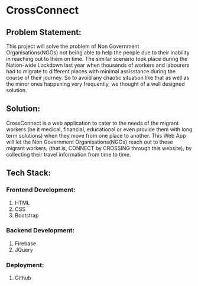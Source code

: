 # CrossConnect

## Problem Statement:
This project will solve the problem of Non Government Organisations(NGOs) not being able to help the people due to their inability in reaching out to them on time. The similar scenario took place during the Nation-wide Lockdown last year when thousands of workers and labourers had to migrate to different places with minimal assisstance during the course of their journey. So to avoid any chaotic situation like that as well as the minor ones happening very frequently, we thought of a well designed solution.

## Solution:
CrossConnect is a web application to cater to the needs of the migrant workers (be it medical, financial, educational or even provide them with long term solutions) when they move from one place to another. This Web App will let the Non Government Organisations(NGOs) reach out to these migrant workers, (that is, CONNECT by CROSSING through this website), by collecting their travel information from time to time.

## Tech Stack:

### Frontend Development:
1. HTML
2. CSS
3. Bootstrap

### Backend Development:
1. Firebase 
2. JQuery

### Deployment:
1. Github

